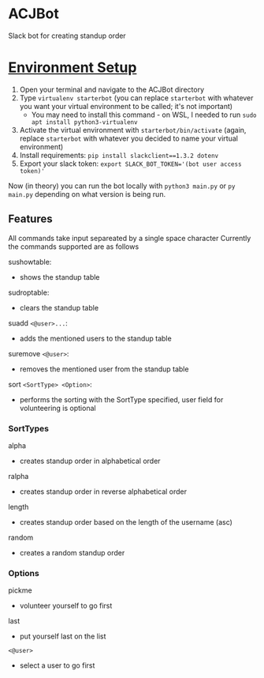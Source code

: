 # ACJBot
Slack bot for creating standup order

# [Environment Setup](https://www.fullstackpython.com/blog/build-first-slack-bot-python.html)
1. Open your terminal and navigate to the ACJBot directory
2. Type `virtualenv starterbot` (you can replace `starterbot` with whatever you want your virtual environment to be called; it's not important)
   * You may need to install this command - on WSL, I needed to run `sudo apt install python3-virtualenv`
3. Activate the virtual environment with `starterbot/bin/activate` (again, replace `starterbot` with whatever you decided to name your virtual environment)
4. Install requirements: `pip install slackclient==1.3.2 dotenv`
5. Export your slack token: `export SLACK_BOT_TOKEN='(bot user access token)'`

Now (in theory) you can run the bot locally with `python3 main.py` or `py main.py` depending on what version is being run.

## Features
All commands take input separeated by a single space character
Currently the commands supported are as follows

sushowtable:
- shows the standup table

sudroptable:
- clears the standup table

suadd `<@user>...`:
- adds the mentioned users to the standup table

suremove `<@user>`:
- removes the mentioned user from the standup table

sort `<SortType> <Option>`:
- performs the sorting with the SortType specified, user field for volunteering is optional

### SortTypes
alpha
- creates standup order in alphabetical order

ralpha
- creates standup order in reverse alphabetical order

length
- creates standup order based on the length of the username (asc)

random
- creates a random standup order

### Options
pickme
- volunteer yourself to go first

last
- put yourself last on the list

`<@user>`
- select a user to go first

